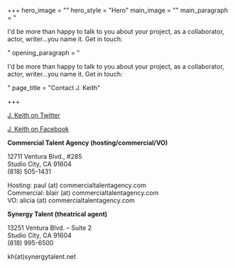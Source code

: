 +++
hero_image = ""
hero_style = "Hero"
main_image = ""
main_paragraph = "<p>I'd be more than happy to talk to you about your project, as a collaborator, actor, writer...you name it. Get in touch:</p>"
opening_paragraph = "<p>I'd be more than happy to talk to you about your project, as a collaborator, actor, writer...you name it. Get in touch:</p>"
page_title = "Contact J. Keith"

+++

[J. Keith on Twitter](http://twitter.com/@j_keith "J. Keith on Twitter")

[J. Keith on Facebook](http://www.facebook.com/jkeithdotnet "J. Keith on Facebook")

**Commercial Talent Agency (hosting/commercial/VO)**

12711 Ventura Blvd., #285  
Studio City, CA 91604  
(818) 505-1431

Hosting: paul (at) commercialtalentagency.com  
Commercial: blair (at) commercialtalentagency.com  
VO: alicia (at) commercialtalentagency.com  

**Synergy Talent (theatrical agent)**

13251 Ventura Blvd. – Suite 2  
Studio City, CA 91604  
(818) 995-6500

kh(at)synergytalent.net
